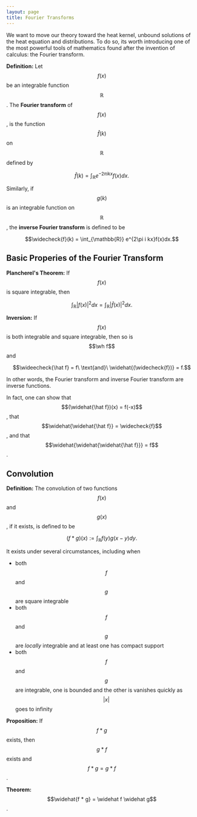 ```yaml
---
layout: page
title: Fourier Transforms
---
```


We want to move our theory toward the heat kernel, unbound solutions of the heat equation and distributions.
To do so, its worth introducing one of the most powerful tools of mathematics found after the invention of calculus: the Fourier transform.

**Definition:** Let $$f(x)$$ be an integrable function $$\mathbb R$$.  The **Fourier transform** of $$f(x)$$, is the function $$\widehat{f}(k)$$ on $$\mathbb{R}$$ defined by

$$\hat{f}(k) = \int_{\mathbb{R}} e^{-2\pi i kx}f(x)dx.$$

Similarly, if $$g(k)$$ is an integrable function on $$\mathbb{R}$$, the **inverse Fourier transform** is defined to be

$$\widecheck{f}(k) = \int_{\mathbb{R}} e^{2\pi i kx}f(x)dx.$$


## Basic Properies of the Fourier Transform

**Plancherel's Theorem:**  If $$f(x)$$ is square integrable, then

$$\int_{\mathbb R} \lvert f(x)\rvert^2 dx = \int_{\mathbb R} \lvert \hat f(x)\rvert^2 dx.$$

**Inversion:** If $$f(x)$$ is both integrable and square integrable, then so is $$\wh f$$ and

$$\wideecheck{\hat f} = f\ \text{and}\ \widehat{(\widecheck{f})} = f.$$

In other words, the Fourier transform and inverse Fourier transform are inverse functions.

In fact, one can show that $$(\widehat{\hat f})(x) = f(-x)$$, that $$\widehat{\widehat{\hat f}} = \widecheck{f}$$, and that $$\widehat{\widehat{\widehat{\hat f}}} = f$$.

## Convolution

**Definition:** The convolution of two functions $$f(x)$$ and $$g(x)$$, if it exists, is defined to be

$$(f * g)(x) := \int_{\mathbb R} f(y)g(x-y)dy.$$

It exists under several circumstances, including when
* both $$f$$ and $$g$$ are square integrable
* both $$f$$ and $$g$$ are *locally* integrable and at least one has compact support
* both $$f$$ and $$g$$ are integrable, one is bounded and the other is vanishes quickly as $$\lvert x\rvert$$ goes to infinity

**Proposition:** If $$f * g$$ exists, then $$g * f$$ exists and $$f * g = g * f$$.

**Theorem:** $$\widehat{f * g} = \widehat f \widehat g$$.

